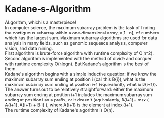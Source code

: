 # Kadane-s-Algorithm
ALgorithm, which is a masterpiece!<br/>
In computer science, the maximum subarray problem is the task of finding the contiguous subarray within a one-dimensional array, a[1...n],
of numbers which has the largest sum. 
Maximum subarray algorithms are used for data analysis in many fields,
such as genomic sequence analysis, computer vision, and data mining.<br/>
First algorithm is brute-force algorithm with runtime complexity of O(n^2).<br/>
Second algorithm  is implemented with the method of divide and conquer with runtime complexity O(nlogn).
But Kadane's algorithm is the best of them.<br/>
Kadane's algorithm begins with a simple inductive question:
if we know the maximum subarray sum ending at position i (call this B{i}), what is the maximum subarray sum ending at position i+1 (equivalently, what is B{i+1}).
The answer turns out to be relatively straightforward: either the maximum subarray sum ending at position i+1 includes the maximum subarray
sum ending at position i as a prefix, or it doesn't (equivalently, B{i+1}= max ( A{i+1}, A{i+1} + B{i} ), where A{i+1} is the element at index (i+1).<br/>
The runtime complexity of Kadane's algorithm is O(n).
